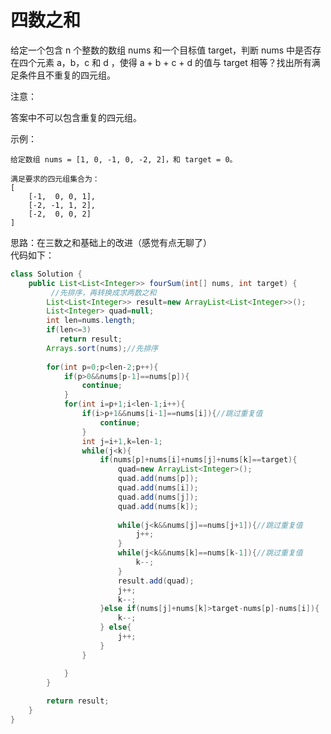 # 四数之和
给定一个包含 n 个整数的数组 nums 和一个目标值 target，判断 nums 中是否存在四个元素 a，b，c 和 d ，使得 a + b + c + d 的值与 target 相等？找出所有满足条件且不重复的四元组。

注意：

答案中不可以包含重复的四元组。

示例：

    给定数组 nums = [1, 0, -1, 0, -2, 2]，和 target = 0。

    满足要求的四元组集合为：
    [
        [-1,  0, 0, 1],
        [-2, -1, 1, 2],
        [-2,  0, 0, 2]
    ]

思路：在三数之和基础上的改进（感觉有点无聊了）  
代码如下：
```java
class Solution {
    public List<List<Integer>> fourSum(int[] nums, int target) {
         //先排序，再转换成求两数之和
        List<List<Integer>> result=new ArrayList<List<Integer>>();
        List<Integer> quad=null;
        int len=nums.length;
        if(len<=3)
           return result;
        Arrays.sort(nums);//先排序
       
        for(int p=0;p<len-2;p++){
            if(p>0&&nums[p-1]==nums[p]){
                continue;
            }
            for(int i=p+1;i<len-1;i++){
                if(i>p+1&&nums[i-1]==nums[i]){//跳过重复值
                    continue;
                }
                int j=i+1,k=len-1;
                while(j<k){
                    if(nums[p]+nums[i]+nums[j]+nums[k]==target){
                        quad=new ArrayList<Integer>();
                        quad.add(nums[p]);
                        quad.add(nums[i]);
                        quad.add(nums[j]);
                        quad.add(nums[k]);
                       
                        while(j<k&&nums[j]==nums[j+1]){//跳过重复值
                            j++;
                        }
                        while(j<k&&nums[k]==nums[k-1]){//跳过重复值
                            k--;
                        }
                        result.add(quad);
                        j++;
                        k--;
                    }else if(nums[j]+nums[k]>target-nums[p]-nums[i]){
                        k--;
                    } else{
                        j++;
                    }
                }

            }
        }
        
        return result;
    }
}
```